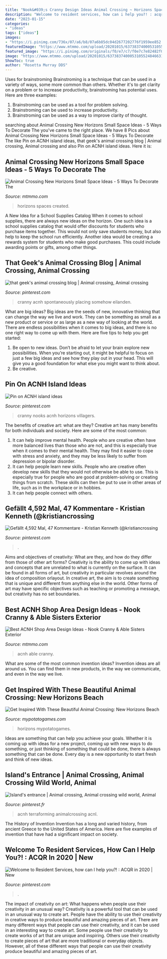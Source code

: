 ```yaml
---
title: "Nook&#039;s Cranny Design Ideas Animal Crossing ~ Horizons Spaces Created"
description: "Welcome to resident services, how can i help you?! : acqr in 2020"
date: "2023-01-15"
categories:
- "ideas"
tags: ["ideas"]
images:
- "https://i.pinimg.com/736x/07/a6/b8/07a6b85dc04d2677202776f1959ee852.jpg"
featuredImage: "https://www.mtmmo.com/upload/20201015/6373837400053105524846631.png"
featured_image: "https://i.pinimg.com/originals/f0/e7/c7/f0e7c7e82482f04a21ae66352ed0039f.jpg"
image: "https://www.mtmmo.com/upload/20201015/6373837400053105524846631.png"
ShowToc: true
author: "Rosetta Murray DDS"
---
```



Uses for brainstroming
Brainstroming is a technique that can be used in a variety of ways, some more common than others. Whether it's to get clarity on a problem or to increase productivity, brainstroming has potential uses. Here are three examples: 

1) Brainstroming can be used as a tool for problem solving.
2) Brainstroming can be used to increase productivity.
3) Brainstroming can be used as a way to improve clarity of thought.

	

		
searching about Animal Crossing New Horizons Small Space Ideas - 5 Ways To Decorate The you've came to the right place. We have 8 Pics about Animal Crossing New Horizons Small Space Ideas - 5 Ways To Decorate The like Pin on ACNH island ideas, that geek&#039;s animal crossing blog | Animal crossing, Animal crossing and also Pin on ACNH island ideas. Here it is:
		
    
## Animal Crossing New Horizons Small Space Ideas - 5 Ways To Decorate The

<img loading=lazy src="https://www.mtmmo.com/upload/20201015/6373837400053105524846631.png" onerror="this.onerror=null;this.src='https://tse4.mm.bing.net/th?id=OIP.M1DE271oM0ODU-a6rQOVdgHaEI&amp;pid=15.1';" alt="Animal Crossing New Horizons Small Space Ideas - 5 Ways To Decorate The">

_Source: mtmmo.com_

>horizons spaces created. 

	

A New Idea for a School Supplies Catalog
When it comes to school supplies, there are always new ideas on the horizon. One such idea is a school supplies catalog that would offer discounts for students who purchase items together. This would not only save students money, but also help to keep the school run efficiently. Another idea would be creating a rewards system for students who make good purchases. This could include awarding points or gifts, among other things.

    
## That Geek&#039;s Animal Crossing Blog | Animal Crossing, Animal Crossing

<img loading=lazy src="https://i.pinimg.com/736x/9c/4d/c6/9c4dc65eb14185db5e8ecf528198b124.jpg" onerror="this.onerror=null;this.src='https://tse3.mm.bing.net/th?id=OIP.-xnrO6i6VBRSevH2VY1t1gHaEK&amp;pid=15.1';" alt="that geek&#039;s animal crossing blog | Animal crossing, Animal crossing">

_Source: pinterest.com_

>cranny acnh spontaneously placing somehow eilanden. 

	

What are big ideas?
Big ideas are the seeds of new, innovative thinking that can change the way we live and work. They can be something as small as a new product or service or as large as a new way of looking at the world. There are endless possibilities when it comes to big ideas, and there is no one right way to come up with them. Here are five tips to help you get started: 
1. Be open to new ideas. Don’t be afraid to let your brain explore new possibilities. When you’re starting out, it might be helpful to focus on just a few big ideas and see how they play out in your head. This will give you a good foundation for what else you might want to think about. 
2. Be creative.

    
## Pin On ACNH Island Ideas

<img loading=lazy src="https://i.pinimg.com/736x/42/3e/6b/423e6b3f6cf46e1eca2896d05b547d49.jpg" onerror="this.onerror=null;this.src='https://tse3.mm.bing.net/th?id=OIP.FHR3eq3HKeLYz9XAXopF_wHaEK&amp;pid=15.1';" alt="Pin on ACNH island ideas">

_Source: pinterest.com_

>cranny nooks acnh horizons villagers. 

	

The benefits of creative art: what are they?
Creative art has many benefits for both individuals and society. Here are some of the most common: 
1) It can help improve mental health. People who are creative often have more balanced lives than those who are not, and this is especially true when it comes to their mental health. They may find it easier to cope with stress and anxiety, and they may be less likely to suffer from depression or bipolar disorder.
2) It can help people learn new skills. People who are creative often develop new skills that they would not otherwise be able to use. This is especially true for people who are good at problem-solving or creating things from scratch. These skills can then be put to use in other areas of life, such as in the workplace or in hobbies.
3) It can help people connect with others.

    
## Gefällt 4,592 Mal, 47 Kommentare - Kristian Kenneth (@kristiancrossing

<img loading=lazy src="https://i.pinimg.com/736x/07/a6/b8/07a6b85dc04d2677202776f1959ee852.jpg" onerror="this.onerror=null;this.src='https://tse3.mm.bing.net/th?id=OIP.cKqX122kD9Q6JbNZe8w9OwHaEK&amp;pid=15.1';" alt="Gefällt 4,592 Mal, 47 Kommentare - Kristian Kenneth (@kristiancrossing">

_Source: pinterest.com_

>. 

	

Aims and objectives of creativity: What are they, and how do they differ from those of other art forms?
Creativity is the ability to come up with ideas and concepts that are unrelated to what is currently on the surface. It can be found in all forms of art, but creativity in particular revolves around the idea of composition orlayout. In creative art, the aim is to create something that is unique and different from anything else in the world. Other forms of art may have specific objectives such as teaching or promoting a message, but creativity has no set boundaries.

    
## Best ACNH Shop Area Design Ideas - Nook Cranny &amp; Able Sisters Exterior

<img loading=lazy src="https://www.mtmmo.com/upload/20210304/6375047527942246949509879.png" onerror="this.onerror=null;this.src='https://tse2.mm.bing.net/th?id=OIP.pjpMhKvRN4S-02bOTH19fwHaEK&amp;pid=15.1';" alt="Best ACNH Shop Area Design Ideas - Nook Cranny &amp; Able Sisters Exterior">

_Source: mtmmo.com_

>acnh able cranny. 

	

What are some of the most common invention ideas?
Invention ideas are all around us. You can find them in new products, in the way we communicate, and even in the way we live.

    
## Get Inspired With These Beautiful Animal Crossing: New Horizons Beach

<img loading=lazy src="https://mypotatogames.com/wp-content/uploads/2020/08/animal_crossing_new_horizons_beach_designs-780x470.jpg" onerror="this.onerror=null;this.src='https://tse4.mm.bing.net/th?id=OIP.uRQNAhmkzaZIXmdHvKiFBgHaEd&amp;pid=15.1';" alt="Get Inspired With These Beautiful Animal Crossing: New Horizons Beach">

_Source: mypotatogames.com_

>horizons mypotatogames. 

	

Ideas are something that can help you achieve your goals. Whether it is coming up with ideas for a new project, coming up with new ways to do something, or just thinking of something that could be done, there is always something that can be done. Every day is a new opportunity to start fresh and think of new ideas.

    
## Island&#039;s Entrance | Animal Crossing, Animal Crossing Wild World, Animal

<img loading=lazy src="https://i.pinimg.com/originals/f0/e7/c7/f0e7c7e82482f04a21ae66352ed0039f.jpg" onerror="this.onerror=null;this.src='https://tse3.mm.bing.net/th?id=OIP.-MRX8B3u-MH1autLU-SbuAHaEK&amp;pid=15.1';" alt="Island&#039;s entrance | Animal crossing, Animal crossing wild world, Animal">

_Source: pinterest.fr_

>acnh terraforming animalcrossing acnl. 

	

The History of Invention
Invention has a long and varied history, from ancient Greece to the United States of America. Here are five examples of invention that have had a significant impact on society.

    
## Welcome To Resident Services, How Can I Help You?! : ACQR In 2020 | New

<img loading=lazy src="https://i.pinimg.com/736x/9b/f2/88/9bf28873b6c3197bef24a94cb2a6865d.jpg" onerror="this.onerror=null;this.src='https://tse3.mm.bing.net/th?id=OIP.rQz7yYPKPij3mo2r0ZfPVgHaHb&amp;pid=15.1';" alt="Welcome to Resident Services, how can I help you?! : ACQR in 2020 | New">

_Source: pinterest.com_

>. 

	

The impact of creativity on art: What happens when people use their creativity in an unusual way?
Creativity is a powerful tool that can be used in an unusual way to create art. People have the ability to use their creativity in creative ways to produce beautiful and amazing pieces of art. There are many different ways that people can use their creativity, and it can be used in an interesting way to create art. Some people use their creativity to create works of art that are unique and inspiring. Others use their creativity to create pieces of art that are more traditional or everyday objects. However, all of these different ways that people can use their creativity produce beautiful and amazing pieces of art.

